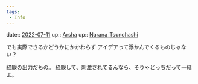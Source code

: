 ```yaml
---
tags:
 - Info
---
```


date:: [2022-07-11](Daily_Note/2022-07-11.md)
up:: [Arsha](../Bar/Novel/Nacaria/Arsha.md)
up:: [Narana_Tsunohashi](../Bar/Novel/Nacaria/Narana_Tsunohashi.md)

でも実際できるかどうかにかかわらず
アイデアって浮かんでくるものじゃない？

経験の出力だもの。
経験して、刺激されてるんなら、そりゃどっちだって一緒よ。
